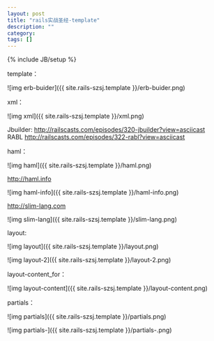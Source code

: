 ```yaml
---
layout: post
title: "rails实战圣经-template"
description: ""
category: 
tags: []
---
```

{% include JB/setup %}

template：  

![img erb-buider]({{ site.rails-szsj.template }}/erb-buider.png)

xml：  

![img xml]({{ site.rails-szsj.template }}/xml.png)

Jbuilder: <http://railscasts.com/episodes/320-jbuilder?view=asciicast>  
RABL <http://railscasts.com/episodes/322-rabl?view=asciicast>  

haml：  

![img haml]({{ site.rails-szsj.template }}/haml.png)

<http://haml.info>


![img haml-info]({{ site.rails-szsj.template }}/haml-info.png)


<http://slim-lang.com>

![img slim-lang]({{ site.rails-szsj.template }}/slim-lang.png)

layout:  

![img layout]({{ site.rails-szsj.template }}/layout.png)

![img layout-2]({{ site.rails-szsj.template }}/layout-2.png)

layout-content_for：  

![img layout-content]({{ site.rails-szsj.template }}/layout-content.png)


partials：  

![img partials]({{ site.rails-szsj.template }}/partials.png)

![img partials-]({{ site.rails-szsj.template }}/partials-.png)
